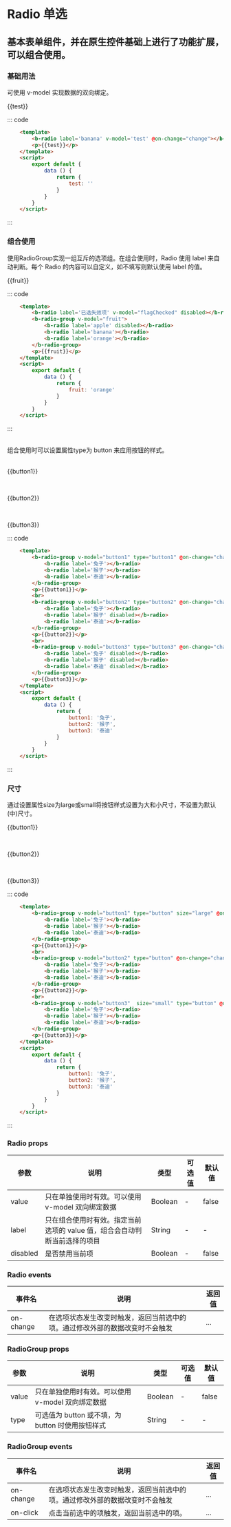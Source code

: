<script>
  export default {
      data () {
        return {
          test: false,
          flagChecked: true,
          fruit: 'orange',
          button1: '兔子',
          button2: '猴子',
          button3: '泰迪'
        }
      },
      methods: {
          change(data){
              console.log('change',data)
          },
          changeGroup(data){
            console.log('changegroup',data)
          },
          handleClick(data){
            console.log('clickValue',data)
          }
      }
  }
</script>

# Radio 单选
基本表单组件，并在原生控件基础上进行了功能扩展，可以组合使用。
-----
### 基础用法
可使用 v-model 实现数据的双向绑定。<br/>
<div class="example">
    <div class="example-box">
        <div>
            <b-radio label='banana' v-model='test' @on-change="change"></b-radio>
            <p>{{test}}</p>
        </div>
    </div>
</div>

::: code
```html
    <template>
        <b-radio label='banana' v-model='test' @on-change="change"></b-radio>
        <p>{{test}}</p>
    </template>
    <script>
        export default {
            data () {
                return {
                    test: ''
                }
            }
        }
    </script>
```
:::

### 组合使用
使用RadioGroup实现一组互斥的选项组。在组合使用时，Radio 使用 label 来自动判断。每个 Radio 的内容可以自定义，如不填写则默认使用 label 的值。<br/>
<div class="example">
    <div class="example-box">
        <div>
            <b-radio label='已选失效项' v-model="flagChecked" disabled></b-radio>
            <b-radio-group v-model="fruit">
                <b-radio label='apple' disabled></b-radio>
                <b-radio label='banana'></b-radio>
                <b-radio label='orange'></b-radio>
            </b-radio-group>
            <p>{{fruit}}</p>
        </div>
    </div>
</div>

::: code
```html
    <template>
        <b-radio label='已选失效项' v-model="flagChecked" disabled></b-radio>
        <b-radio-group v-model="fruit">
            <b-radio label='apple' disabled></b-radio>
            <b-radio label='banana'></b-radio>
            <b-radio label='orange'></b-radio>
        </b-radio-group>
        <p>{{fruit}}</p>
    </template>
    <script>
        export default {
            data () {
                return {
                    fruit: 'orange'
                }
            }
        }
    </script>
```
:::

<br/>
组合使用时可以设置属性type为 button 来应用按钮的样式。
<br/>
<br/>
<div class="example">
    <div class="example-box">
        <div>
            <b-radio-group v-model="button1" type="button1" @on-change="changeGroup">
                <b-radio label='兔子'></b-radio>
                <b-radio label='猴子'></b-radio>
                <b-radio label='泰迪'></b-radio>
            </b-radio-group>
            <p>{{button1}}</p>
            <br>
            <b-radio-group v-model="button2" type="button2" @on-change="changeGroup">
                <b-radio label='兔子'></b-radio>
                <b-radio label='猴子' disabled></b-radio>
                <b-radio label='泰迪'></b-radio>
            </b-radio-group>
            <p>{{button2}}</p>
            <br>
            <b-radio-group v-model="button3" type="button3" @on-change="changeGroup">
                <b-radio label='兔子' disabled></b-radio>
                <b-radio label='猴子' disabled></b-radio>
                <b-radio label='泰迪' disabled></b-radio>
            </b-radio-group>
            <p>{{button3}}</p>
        </div>
    </div>
</div>

::: code
```html
    <template>
        <b-radio-group v-model="button1" type="button1" @on-change="changeGroup">
            <b-radio label='兔子'></b-radio>
            <b-radio label='猴子'></b-radio>
            <b-radio label='泰迪'></b-radio>
        </b-radio-group>
        <p>{{button1}}</p>
        <br>
        <b-radio-group v-model="button2" type="button2" @on-change="changeGroup">
            <b-radio label='兔子'></b-radio>
            <b-radio label='猴子' disabled></b-radio>
            <b-radio label='泰迪'></b-radio>
        </b-radio-group>
        <p>{{button2}}</p>
        <br>
        <b-radio-group v-model="button3" type="button3" @on-change="changeGroup">
            <b-radio label='兔子' disabled></b-radio>
            <b-radio label='猴子' disabled></b-radio>
            <b-radio label='泰迪' disabled></b-radio>
        </b-radio-group>
        <p>{{button3}}</p>
    </template>
    <script>
        export default {
            data () {
                return {
                    button1: '兔子',
                    button2: '猴子',
                    button3: '泰迪'
                }
            }
        }
    </script>
```
:::

### 尺寸
通过设置属性size为large或small将按钮样式设置为大和小尺寸，不设置为默认(中)尺寸。<br/>
<div class="example">
    <div class="example-box">
        <div>
            <b-radio-group v-model="button1" type="button" size="large" @on-change="changeGroup">
                <b-radio label='兔子'></b-radio>
                <b-radio label='猴子'></b-radio>
                <b-radio label='泰迪'></b-radio>
            </b-radio-group>
            <p>{{button1}}</p>
            <br>
            <b-radio-group v-model="button2" type="button" @on-change="changeGroup">
                <b-radio label='兔子'></b-radio>
                <b-radio label='猴子'></b-radio>
                <b-radio label='泰迪'></b-radio>
            </b-radio-group>
            <p>{{button2}}</p>
            <br>
            <b-radio-group v-model="button3"  size="small" type="button" @on-change="changeGroup" @on-click="handleClick">
                <b-radio label='兔子'></b-radio>
                <b-radio label='猴子'></b-radio>
                <b-radio label='泰迪'></b-radio>
            </b-radio-group>
            <p>{{button3}}</p>
        </div>
    </div>
</div>

::: code
```html
    <template>
        <b-radio-group v-model="button1" type="button" size="large" @on-change="changeGroup">
            <b-radio label='兔子'></b-radio>
            <b-radio label='猴子'></b-radio>
            <b-radio label='泰迪'></b-radio>
        </b-radio-group>
        <p>{{button1}}</p>
        <br>
        <b-radio-group v-model="button2" type="button" @on-change="changeGroup">
            <b-radio label='兔子'></b-radio>
            <b-radio label='猴子'></b-radio>
            <b-radio label='泰迪'></b-radio>
        </b-radio-group>
        <p>{{button2}}</p>
        <br>
        <b-radio-group v-model="button3"  size="small" type="button" @on-change="changeGroup" @on-click="handleClick">
            <b-radio label='兔子'></b-radio>
            <b-radio label='猴子'></b-radio>
            <b-radio label='泰迪'></b-radio>
        </b-radio-group>
        <p>{{button3}}</p>
    </template>
    <script>
        export default {
            data () {
                return {
                    button1: '兔子',
                    button2: '猴子',
                    button3: '泰迪'
                }
            }
        }
    </script>
```
:::

### Radio props
| 参数      | 说明    | 类型      | 可选值       | 默认值   |
|---------- |-------- |---------- |-------------  |-------- |
| value     |  只在单独使用时有效。可以使用 v-model 双向绑定数据   | Boolean  |  -    |    false   |
| label     |  只在组合使用时有效。指定当前选项的 value 值，组合会自动判断当前选择的项目   | String    |  -|     -  |
| disabled     | 是否禁用当前项	   | Boolean    |  -  |     false  |


### Radio events
| 事件名	      | 说明	    | 返回值 |
|---------- |-------- |---------- |
| on-change     |  在选项状态发生改变时触发，返回当前选中的项。通过修改外部的数据改变时不会触发   |  ...  |


### RadioGroup props
| 参数      | 说明    | 类型      | 可选值       | 默认值   |
|---------- |-------- |---------- |-------------  |-------- |
| value     |  只在单独使用时有效。可以使用 v-model 双向绑定数据   | Boolean  |  -    |    false   |
| type     |  可选值为 button 或不填，为 button 时使用按钮样式   | String    |  -|     -  |

### RadioGroup events
| 事件名	      | 说明	    | 返回值 |
|---------- |-------- |---------- |
| on-change     |  在选项状态发生改变时触发，返回当前选中的项。通过修改外部的数据改变时不会触发   |  ...  |
| on-click     |  点击当前选中的项触发，返回当前选中的项。   |  ...  |

